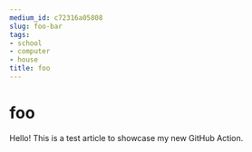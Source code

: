 ```yaml
---
medium_id: c72316a05808
slug: foo-bar
tags:
- school
- computer
- house
title: foo
---
```


# foo
Hello! This is a test article to showcase my new GitHub Action.
